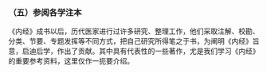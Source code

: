 ### （五）参阅各学注本

《内经》成书以后，历代医家进行过许多研究、整理工作，他们采取注解、校勘、分类、节要、专题发挥等不同方式，把自己研究所得笔之于书，为阐明《内经》旨意，启迪后学，作出了贡献。其中具有代表性的一些著作，尤是我们学习《内经》的重要参考资料，这里仅作一扼要介绍。

